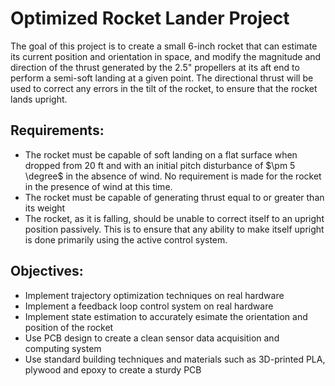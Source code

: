 # Optimized Rocket Lander Project

The goal of this project is to create a small 6-inch rocket that can estimate its current position and orientation in space, and modify the magnitude and direction of the thrust generated by the 2.5" propellers at its aft end to perform a semi-soft landing at a given point. The directional thrust will be used to correct any errors in the tilt of the rocket, to ensure that the rocket lands upright.

## Requirements:
* The rocket must be capable of soft landing on a flat surface when dropped from 20 ft and with an initial pitch disturbance of $\pm 5 \degree$ in the absence of wind. No requirement is made for the rocket in the presence of wind at this time.
* The rocket must be capable of generating thrust equal to or greater than its weight
* The rocket, as it is falling, should be unable to correct itself to an upright position passively. This is to ensure that any ability to make itself upright is done primarily using the active control system.


## Objectives:
* Implement trajectory optimization techniques on real hardware
* Implement a feedback loop control system on real hardware
* Implement state estimation to accurately esimate the orientation and position of the rocket
* Use PCB design to create a clean sensor data acquisition and computing system
* Use standard building techniques and materials such as 3D-printed PLA, plywood and epoxy to create a sturdy PCB